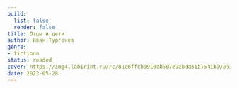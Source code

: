 ```yaml
---
build:
  list: false
  render: false
title: Отцы и дети
author: Иван Тургенев
genre:
- fictionn
status: readed
cover: https://img4.labirint.ru/rc/81e6ffcb9910ab507e9abda51b7541b9/363x561q80/books49/484898/cover.jpg?1686224218
date: 2023-05-28
---
```


